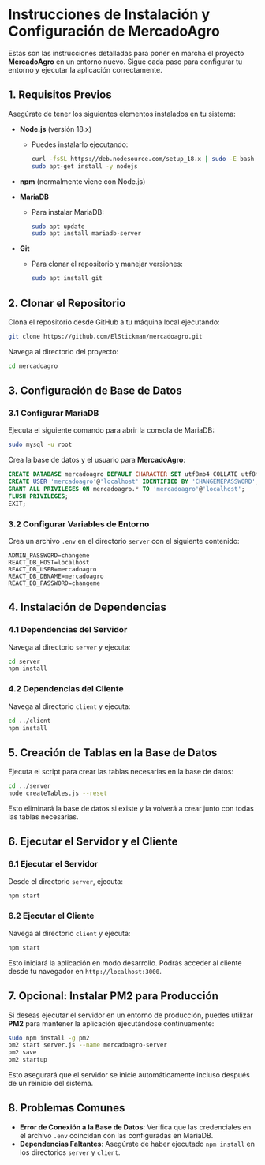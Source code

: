 # Instrucciones de Instalación y Configuración de MercadoAgro

Estas son las instrucciones detalladas para poner en marcha el proyecto **MercadoAgro** en un entorno nuevo. Sigue cada paso para configurar tu entorno y ejecutar la aplicación correctamente.

## 1. Requisitos Previos

Asegúrate de tener los siguientes elementos instalados en tu sistema:

- **Node.js** (versión 18.x)
  - Puedes instalarlo ejecutando:
    ```bash
    curl -fsSL https://deb.nodesource.com/setup_18.x | sudo -E bash -
    sudo apt-get install -y nodejs
    ```

- **npm** (normalmente viene con Node.js)

- **MariaDB**
  - Para instalar MariaDB:
    ```bash
    sudo apt update
    sudo apt install mariadb-server
    ```

- **Git**
  - Para clonar el repositorio y manejar versiones:
    ```bash
    sudo apt install git
    ```

## 2. Clonar el Repositorio

Clona el repositorio desde GitHub a tu máquina local ejecutando:

```bash
git clone https://github.com/ElStickman/mercadoagro.git
```

Navega al directorio del proyecto:

```bash
cd mercadoagro
```

## 3. Configuración de Base de Datos

### 3.1 Configurar MariaDB

Ejecuta el siguiente comando para abrir la consola de MariaDB:

```bash
sudo mysql -u root
```

Crea la base de datos y el usuario para **MercadoAgro**:

```sql
CREATE DATABASE mercadoagro DEFAULT CHARACTER SET utf8mb4 COLLATE utf8mb4_unicode_ci;
CREATE USER 'mercadoagro'@'localhost' IDENTIFIED BY 'CHANGEMEPASSWORD';
GRANT ALL PRIVILEGES ON mercadoagro.* TO 'mercadoagro'@'localhost';
FLUSH PRIVILEGES;
EXIT;
```

### 3.2 Configurar Variables de Entorno

Crea un archivo `.env` en el directorio `server` con el siguiente contenido:

```env
ADMIN_PASSWORD=changeme
REACT_DB_HOST=localhost
REACT_DB_USER=mercadoagro
REACT_DB_DBNAME=mercadoagro
REACT_DB_PASSWORD=changeme
```

## 4. Instalación de Dependencias

### 4.1 Dependencias del Servidor

Navega al directorio `server` y ejecuta:

```bash
cd server
npm install
```

### 4.2 Dependencias del Cliente

Navega al directorio `client` y ejecuta:

```bash
cd ../client
npm install
```

## 5. Creación de Tablas en la Base de Datos

Ejecuta el script para crear las tablas necesarias en la base de datos:

```bash
cd ../server
node createTables.js --reset
```

Esto eliminará la base de datos si existe y la volverá a crear junto con todas las tablas necesarias.

## 6. Ejecutar el Servidor y el Cliente

### 6.1 Ejecutar el Servidor

Desde el directorio `server`, ejecuta:

```bash
npm start
```

### 6.2 Ejecutar el Cliente

Navega al directorio `client` y ejecuta:

```bash
npm start
```

Esto iniciará la aplicación en modo desarrollo. Podrás acceder al cliente desde tu navegador en `http://localhost:3000`.

## 7. Opcional: Instalar PM2 para Producción
Si deseas ejecutar el servidor en un entorno de producción, puedes utilizar **PM2** para mantener la aplicación ejecutándose continuamente:

```bash
sudo npm install -g pm2
pm2 start server.js --name mercadoagro-server
pm2 save
pm2 startup
```

Esto asegurará que el servidor se inicie automáticamente incluso después de un reinicio del sistema.

## 8. Problemas Comunes

- **Error de Conexión a la Base de Datos**: Verifica que las credenciales en el archivo `.env` coincidan con las configuradas en MariaDB.
- **Dependencias Faltantes**: Asegúrate de haber ejecutado `npm install` en los directorios `server` y `client`.



